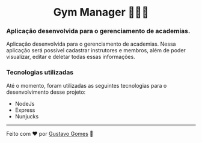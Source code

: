 <h1 align="center">
    Gym Manager 🏋🏻‍♂️
</h1>



### Aplicação desenvolvida para o gerenciamento de academias. 

Aplicação desenvolvida para o gerenciamento de academias. Nessa aplicação será possível cadastrar instrutores e membros, além de poder visualizar, editar e deletar todas essas informações.

### Tecnologias utilizadas

Até o momento, foram utilizadas as seguintes tecnologias para o desenvolvimento desse projeto:

- NodeJs
- Express
- Nunjucks


---

Feito com :heart: por [Gustavo Gomes](https://linkedin.com/in/gustavohrgomes) :wave: